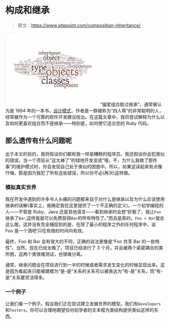 # 构成和继承

> 原文：<https://www.sitepoint.com/composition-inheritance/>

![](img/9b40618c7ff69602661381c769d4a434.png "comp")“偏爱组合胜过继承”，通常被认为是 1994 年的一本书，[设计模式](http://en.wikipedia.org/wiki/Design_Patterns)，作者是一群被称为“四人帮”的非常聪明的人，经常被作为一个可靠的软件开发建议给出。在这篇文章中，我将尝试解释为什么以及如何更喜欢组合而不是继承——特别是，如何使它适合您的 Ruby 代码。

## 那么遗传有什么问题呢

出于本文的目的，我将假设你们都和我一样是糟糕的程序员。我还假设你会犯类似的错误，当一个项目从“这太棒了”的绿地开发变成“哦，不，为什么我做了那件事”的维护模式时，你会发现自己处于类似的困惑中。所以，如果这读起来有点像忏悔，那是因为我犯了所有这些错误，所以你不必(再次)这样做。

### 模拟真实世界

我在开发中遇到的许多令人头痛的问题都来自于对什么是继承以及为什么应该使用继承的误解(事实上，我确定我在这里提供了一个不正确的定义)。一个初学编程的人——不管是 Ruby、Java 还是其他语言——看到继承时会想“好极了，我让`Foo`继承了`Bar`,这样我就可以免费获得`Bar`的所有特性了。”而且是真的，`Foo < Bar`就会这么做。这并没有完全捕捉到的是，在除了最小的程序之外的任何程序中，说 Foo 是一个酒吧’只在有限的时间内有效。

最终，Foo 和 Bar 会有很大的不同，正确的说法更像是“Foo 共享 Bar 的一些特性”。当然，现在已经太晚了，项目已经进行了 3 个月，并且被两个紧密耦合的类所困，这两个类很难测试，也很难分离。

通常，继承问题会在项目进行到一半的时候或者需求发生变化的时候显现出来。这是因为看起来只能被建模为“是-是”关系的关系可以被表达为“有-是”关系，而“有-是”关系要灵活得多。

### 一个例子

让我们看一个例子。假设我们正在尝试建立发展世界的模型。我们有`Developers`和`Testers`。你可以合理地期望任何初学者的文本框为类结构提供类似这样的东西。